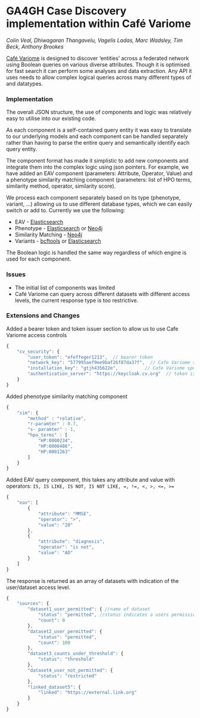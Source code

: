 # GA4GH Case Discovery implementation within Café Variome
_Colin Veal, Dhiwagaran Thangavelu, Vagelis Ladas, Marc Wadsley, Tim Beck, Anthony Brookes_

[Café Variome] is designed to discover ‘entities’ across a federated network using Boolean queries on various diverse attributes. Though it is optimised for fast search it can perform some analyses and data extraction. Any API it uses needs to allow complex logical queries across many different types of and datatypes.

### Implementation
The overall JSON structure, the use of components and logic was relatively easy to utilise into our existing code.

As each component is a self-contained query entity it was easy to translate to our underlying models and each component can be handled separately rather than having to parse the entire query and semantically identify each query entity. 

The component format has made it simplistic to add new components and integrate them into the complex logic using json pointers.  For example, we have added an EAV component (parameters: Attribute, Operator, Value) and a phenotype similarity matching component (parameters: list of HPO terms, similarity method, operator, similarity score).  

We process each component separately based on its type (phenotype, variant, …) allowing us to use different database types, which we can easily switch or add to.  Currently we use the following:

* EAV - [Elasticsearch]
* Phenotype - [Elasticsearch] or [Neo4j]
* Similarity Matching - [Neo4j]
* Variants - [bcftools] or [Elasticsearch]

The Boolean logic is handled the same way regardless of which engine is used for each component.

### Issues
- The initial list of components was limited
- Café Variome can query across different datasets with different access levels, the current response type is too restrictive.

### Extensions and Changes
Added a bearer token and token issuer section to allow us to use Cafe Variome access controls


```javascript
{
	"cv_security": {
		"user_token": "efeffeger1213",  // bearer token
		"network_key": "577995aef9ee9baf26f87da37f",  // Cafe Variome specific information
		"installation_key": "gtjh435622e",			// Cafe Variome specific information
		"authentication_server": "https://keycloak.cv.org"  // token issuer - whitelisted locally
	}
}
```

Added phenotype similarity matching component

```javascript
{
	"sim": {
		"method" : "relative",
		"r-paramter" : 0.7,
		"s- paramter" : 1,
		"hpo_terms" : [
			"HP:0000234",
			"HP:0000486",
			"HP:0001263"
		]
	}
}

```

Added EAV query component, this takes any attribute and value with operators: `IS, IS LIKE, IS NOT, IS NOT LIKE, =, !=, <, >, <=, >=`

```javascript
{
	"eav": [
		{
			"attribute": "MMSE",
			"operator": ">",
			"value": "20"
		},
		{
			"attribute": "diagnosis",
			"operator": "is not",
			"value": "AD"
		}
	]
}
```

The response is returned as an array of datasets with indication of the user/dataset access level. 

```javascript
{
	"sources": {
		"dataset1_user_permitted": { //name of dataset
			"status": "permitted", //status indicates a users permission level
			"count": 0
		},
		"dataset2_user_permitted": {
			"status": "permitted",
			"count": 100
		},
		"dataset3_counts_under_threshold": {
			"status": "threshold"
		},
		"dataset4_user_not_permitted": {
			"status": "restricted"
		},
		"linked_dataset5": {
			"linked": "https://external.link.org"
		}
	}
}
```




   [Elasticsearch]: <https://elastic.co>
   [Neo4j]: <https://neo4j.com>
   [bcftools]: <https://https://samtools.github.io/bcftools>
   [Café Variome]: <https://www.cafevariome.org>

